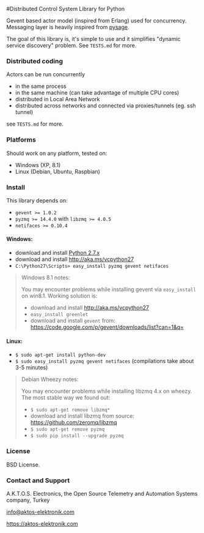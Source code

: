 #Distributed Control System Library for Python

Gevent based actor model (inspired from Erlang) used for concurrency. Messaging layer is heavily inspired from [pysage](https://github.com/realtime-system/pysage).  

The goal of this library is, it's simple to use and it simplifies "dynamic service discovery" problem. See `TESTS.md` for more.


### Distributed coding

Actors can be run concurrently

* in the same process
* in the same machine (can take advantage of multiple CPU cores)
* distributed in Local Area Network
* distributed across networks and connected via proxies/tunnels (eg. ssh tunnel)

see `TESTS.md` for more.

### Platforms

Should work on any platform, tested on:

* Windows (XP, 8.1)
* Linux (Debian, Ubuntu, Raspbian)

### Install 

This library depends on: 

* `gevent >= 1.0.2`
* `pyzmq >= 14.4.0` with `libzmq >= 4.0.5` 
* `netifaces >= 0.10.4`


#### Windows: 

* download and install [Python 2.7.x](https://www.python.org/downloads/release/python-279/)
* download and install http://aka.ms/vcpython27
* `C:\Python27\Scripts> easy_install pyzmq gevent netifaces`

>Windows 8.1 notes:
>
>You may encounter problems while installing gevent via `easy_install` on win8.1. Working solution is:
>
>* download and install http://aka.ms/vcpython27
>* `easy_install greenlet`
>* download and install `gevent` from: https://code.google.com/p/gevent/downloads/list?can=1&q=

#### Linux:

* `$ sudo apt-get install python-dev`
* `$ sudo easy_install pyzmq gevent netifaces` (compilations take about 3-5 minutes)

>Debian Wheezy notes:
>
>You may encounter problems while installing libzmq 4.x on wheezy. The most stable way we found out:
>
>* `$ sudo apt-get remove libzmq*`
>* download and install libzmq from source: https://github.com/zeromq/libzmq
>* `$ sudo apt-get remove pyzmq`
>* `$ sudo pip install --upgrade pyzmq`

### License

BSD License. 

### Contact and Support

A.K.T.O.S. Electronics, the Open Source Telemetry and Automation Systems company, Turkey

info@aktos-elektronik.com

https://aktos-elektronik.com
